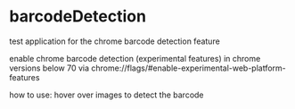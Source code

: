 # barcodeDetection
test application for the chrome barcode detection feature

enable chrome barcode detection (experimental features) in chrome versions below 70 via
chrome://flags/#enable-experimental-web-platform-features

how to use: hover over images to detect the barcode
